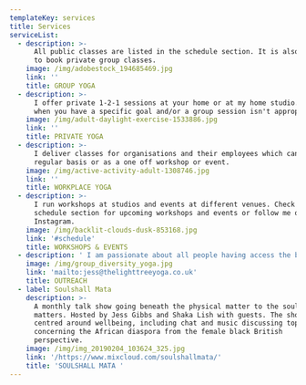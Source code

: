 ```yaml
---
templateKey: services
title: Services
serviceList:
  - description: >-
      All public classes are listed in the schedule section. It is also possible
      to book private group classes.
    image: /img/adobestock_194685469.jpg
    link: ''
    title: GROUP YOGA
  - description: >-
      I offer private 1-2-1 sessions at your home or at my home studio. Perfect
      when you have a specific goal and/or a group session isn't appropriate.
    image: /img/adult-daylight-exercise-1533886.jpg
    link: ''
    title: PRIVATE YOGA
  - description: >-
      I deliver classes for organisations and their employees which can be on a
      regular basis or as a one off workshop or event.
    image: /img/active-activity-adult-1308746.jpg
    link: ''
    title: WORKPLACE YOGA
  - description: >-
      I run workshops at studios and events at different venues. Check out the
      schedule section for upcoming workshops and events or follow me on
      Instagram.
    image: /img/backlit-clouds-dusk-853168.jpg
    link: '#schedule'
    title: WORKSHOPS & EVENTS
  - description: ' I am passionate about all people having access the benefits of a Yoga practice. I offer a reduced rate or FOC regular class to one charitable organisation for their service users. '
    image: /img/group_diversity_yoga.jpg
    link: 'mailto:jess@thelighttreeyoga.co.uk'
    title: OUTREACH
  - label: Soulshall Mata
    description: >-
      A monthly talk show going beneath the physical matter to the soul of what
      matters. Hosted by Jess Gibbs and Shaka Lish with guests. The show is
      centred around wellbeing, including chat and music discussing topics
      concerning the African diaspora from the female black British
      perspective. 
    image: /img/img_20190204_103624_325.jpg
    link: '/https://www.mixcloud.com/soulshallmata/'
    title: 'SOULSHALL MATA '
---
```


